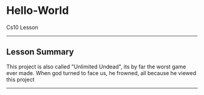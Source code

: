 # Hello-World
Cs10 Lesson

---

Lesson Summary
-
This project is also called "Unlimited Undead", its by far the worst game ever made. When god turned to face us, he frowned, all because he viewed this project

---
